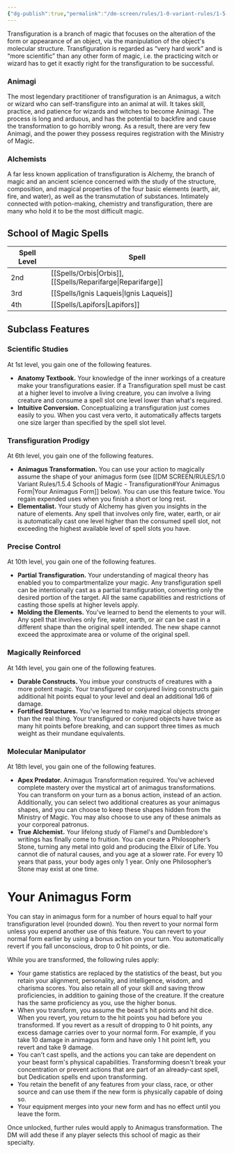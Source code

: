 ```yaml
---
{"dg-publish":true,"permalink":"/dm-screen/rules/1-0-variant-rules/1-5-4-schools-of-magic-transfiguration/"}
---
```


Transfiguration is a branch of magic that focuses on the alteration of the form or appearance of an object, via the manipulation of the object's molecular structure. Transfiguration is regarded as “very hard work” and is “more scientific” than any other form of magic, i.e. the practicing witch or wizard has to get it exactly right for the transfiguration to be successful.

### Animagi

The most legendary practitioner of transfiguration is an Animagus, a witch or wizard who can self-transfigure into an animal at will. It takes skill, practice, and patience for wizards and witches to become Animagi. The process is long and arduous, and has the potential to backfire and cause the transformation to go horribly wrong. As a result, there are very few Animagi, and the power they possess requires registration with the Ministry of Magic.

### Alchemists

A far less known application of transfiguration is Alchemy, the branch of magic and an ancient science concerned with the study of the structure, composition, and magical properties of the four basic elements (earth, air, fire, and water), as well as the transmutation of substances. Intimately connected with potion-making, chemistry and transfiguration, there are many who hold it to be the most difficult magic.

## School of Magic Spells

| Spell Level | Spell                      |
| ----------- | -------------------------- |
| 2nd         | [[Spells/Orbis\|Orbis]], [[Spells/Reparifarge\|Reparifarge]] |
| 3rd         | [[Spells/Ignis Laqueis\|Ignis Laqueis]]          |
| 4th         | [[Spells/Lapifors\|Lapifors]]               |

## Subclass Features

### Scientific Studies

At 1st level, you gain one of the following features.

* **Anatomy Textbook.** Your knowledge of the inner workings of a creature make your transfigurations easier. If a Transfiguration spell must be cast at a higher level to involve a living creature, you can involve a living creature and consume a spell slot one level lower than what's required.
* **Intuitive Conversion.** Conceptualizing a transfiguration just comes easily to you. When you cast vera verto, it automatically affects targets one size larger than specified by the spell slot level.

### Transfiguration Prodigy

At 6th level, you gain one of the following features.

* **Animagus Transformation.** You can use your action to magically assume the shape of your animagus form (see [[DM SCREEN/RULES/1.0 Variant Rules/1.5.4 Schools of Magic - Transfiguration#Your Animagus Form\|Your Animagus Form]] below). You can use this feature twice. You regain expended uses when you finish a short or long rest.
* **Elementalist.** Your study of Alchemy has given you insights in the nature of elements. Any spell that involves only fire, water, earth, or air is automatically cast one level higher than the consumed spell slot, not exceeding the highest available level of spell slots you have.

### Precise Control

At 10th level, you gain one of the following features.

* **Partial Transfiguration.** Your understanding of magical theory has enabled you to compartmentalize your magic. Any transfiguration spell can be intentionally cast as a partial transfiguration, converting only the desired portion of the target. All the same capabilities and restrictions of casting those spells at higher levels apply.
* **Molding the Elements.** You've learned to bend the elements to your will. Any spell that involves only fire, water, earth, or air can be cast in a different shape than the original spell intended. The new shape cannot exceed the approximate area or volume of the original spell.

### Magically Reinforced

At 14th level, you gain one of the following features.

* **Durable Constructs.** You imbue your constructs of creatures with a more potent magic. Your transfigured or conjured living constructs gain additional hit points equal to your level and deal an additional 1d6 of damage.
* **Fortified Structures.** You've learned to make magical objects stronger than the real thing. Your transfigured or conjured objects have twice as many hit points before breaking, and can support three times as much weight as their mundane equivalents.

### Molecular Manipulator

At 18th level, you gain one of the following features.

* **Apex Predator.** Animagus Transformation required. You've achieved complete mastery over the mystical art of animagus transformations. You can transform on your turn as a bonus action, instead of an action. Additionally, you can select two additional creatures as your animagus shapes, and you can choose to keep these shapes hidden from the Ministry of Magic. You may also choose to use any of these animals as your corporeal patronus.
* **True Alchemist.** Your lifelong study of Flamel's and Dumbledore's writings has finally come to fruition. You can create a Philosopher’s Stone, turning any metal into gold and producing the Elixir of Life. You cannot die of natural causes, and you age at a slower rate. For every 10 years that pass, your body ages only 1 year. Only one Philosopher’s Stone may exist at one time.

# Your Animagus Form

You can stay in animagus form for a number of hours equal to half your transfiguration level (rounded down). You then revert to your normal form unless you expend another use of this feature. You can revert to your normal form earlier by using a bonus action on your turn. You automatically revert if you fall unconscious, drop to 0 hit points, or die.

While you are transformed, the following rules apply:

* Your game statistics are replaced by the statistics of the beast, but you retain your alignment, personality, and intelligence, wisdom, and charisma scores. You also retain all of your skill and saving throw proficiencies, in addition to gaining those of the creature. If the creature has the same proficiency as you, use the higher bonus.
* When you transform, you assume the beast's hit points and hit dice. When you revert, you return to the hit points you had before you transformed. If you revert as a result of dropping to 0 hit points, any excess damage carries over to your normal form. For example, if you take 10 damage in animagus form and have only 1 hit point left, you revert and take 9 damage.
* You can't cast spells, and the actions you can take are dependent on your beast form's physical capabilities. Transforming doesn't break your concentration or prevent actions that are part of an already-cast spell, but Dedication spells end upon transforming.
* You retain the benefit of any features from your class, race, or other source and can use them if the new form is physically capable of doing so.
* Your equipment merges into your new form and has no effect until you leave the form.

Once unlocked, further rules would apply to Animagus transformation. The DM will add these if any player selects this school of magic as their specialty.